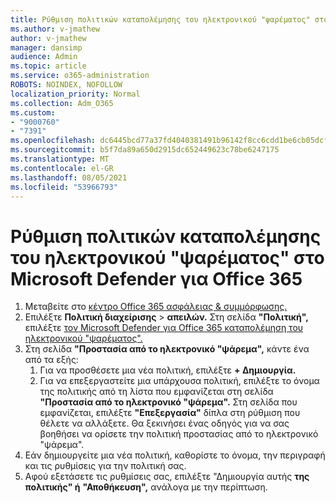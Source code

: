 ```yaml
---
title: Ρύθμιση πολιτικών καταπολέμησης του ηλεκτρονικού "ψαρέματος" στο Microsoft Defender για Office 365
ms.author: v-jmathew
author: v-jmathew
manager: dansimp
audience: Admin
ms.topic: article
ms.service: o365-administration
ROBOTS: NOINDEX, NOFOLLOW
localization_priority: Normal
ms.collection: Adm_O365
ms.custom:
- "9000760"
- "7391"
ms.openlocfilehash: dc6445bcd77a37fd4040381491b96142f8cc6cdd1be6cb05dcfba0c4a9a55dc5
ms.sourcegitcommit: b5f7da89a650d2915dc652449623c78be6247175
ms.translationtype: MT
ms.contentlocale: el-GR
ms.lasthandoff: 08/05/2021
ms.locfileid: "53966793"
---
```

# <a name="set-up-anti-phishing-policies-in-microsoft-defender-for-office-365"></a>Ρύθμιση πολιτικών καταπολέμησης του ηλεκτρονικού "ψαρέματος" στο Microsoft Defender για Office 365

1. Μεταβείτε στο [κέντρο Office 365 ασφάλειας & συμμόρφωσης.](https://go.microsoft.com/fwlink/p/?linkid=2077143)
2. Επιλέξτε **Πολιτική διαχείρισης**  >  **απειλών.** Στη σελίδα **"Πολιτική",** επιλέξτε [τον Microsoft Defender για Office 365 καταπολέμηση του ηλεκτρονικού "ψαρέματος".](https://go.microsoft.com/fwlink/?linkid=2101369)
3. Στη σελίδα **"Προστασία από το ηλεκτρονικό "ψάρεμα",** κάντε ένα από τα εξής:
    1. Για να προσθέσετε μια νέα πολιτική, επιλέξτε **+ Δημιουργία.**
    1. Για να επεξεργαστείτε μια υπάρχουσα πολιτική, επιλέξτε το όνομα της πολιτικής από τη λίστα που εμφανίζεται στη σελίδα **"Προστασία από το ηλεκτρονικό "ψάρεμα".** Στη σελίδα που εμφανίζεται, επιλέξτε **"Επεξεργασία"** δίπλα στη ρύθμιση που θέλετε να αλλάξετε. Θα ξεκινήσει ένας οδηγός για να σας βοηθήσει να ορίσετε την πολιτική προστασίας από το ηλεκτρονικό "ψάρεμα".
4. Εάν δημιουργείτε μια νέα πολιτική, καθορίστε το όνομα, την περιγραφή και τις ρυθμίσεις για την πολιτική σας.
5. Αφού εξετάσετε τις ρυθμίσεις σας, επιλέξτε "Δημιουργία αυτής **της πολιτικής" ή** **"Αποθήκευση",** ανάλογα με την περίπτωση.
